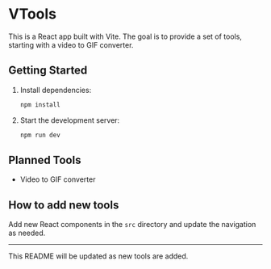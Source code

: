 
# VTools

This is a React app built with Vite. The goal is to provide a set of tools, starting with a video to GIF converter.

## Getting Started

1. Install dependencies:
	```sh
	npm install
	```
2. Start the development server:
	```sh
	npm run dev
	```

## Planned Tools
- Video to GIF converter

## How to add new tools
Add new React components in the `src` directory and update the navigation as needed.

---

This README will be updated as new tools are added.
